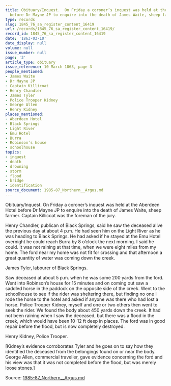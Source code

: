 ```yaml
---
title: Obituary/Inquest.  On Friday a coroner’s inquest was held at the Aberdeen Hotel
  before Dr Mayne JP to enquire into the death of James Waite, sheep farmer.
type: records
slug: 1845_76_sa_register_content_16419
url: /records/1845_76_sa_register_content_16419/
record_id: 1845_76_sa_register_content_16419
date: '1863-03-10'
date_display: null
volume: null
issue_number: null
page: '3'
article_type: obituary
issue_reference: 10 March 1863, page 3
people_mentioned:
- James Waite
- Dr Mayne JP
- Captain Killicoat
- Henry Chandler
- James Tyler
- Police Trooper Kidney
- George Allen
- Henry Kidney
places_mentioned:
- Aberdeen Hotel
- Black Springs
- Light River
- Emu Hotel
- Burra
- Robinson’s house
- schoolhouse
topics:
- inquest
- death
- drowning
- storm
- flood
- bridge
- identification
source_document: 1985-87_Northern__Argus.md
---
```


Obituary/Inquest.  On Friday a coroner’s inquest was held at the Aberdeen Hotel before Dr Mayne JP to enquire into the death of James Waite, sheep farmer.  Captain Killicoat was the foreman of the jury.

Henry Chandler, publican of Black Springs, said he saw the deceased alive the previous day at about 4 p.m.  He had seen him on the Light River as he was heading to Black Springs.  He had asked if he stayed at the Emu Hotel overnight he could reach Burra by 8 o’clock the next morning.  I said he could.  It was not raining at that time, when we were eight miles from my home.  The ford near my home was not fit for crossing and that afternoon a great quantity of water was coming down the creek.

James Tyler, labourer of Black Springs.

Saw deceased at about 5 p.m. when he was some 200 yards from the ford.  Went into Robinson’s house for 15 minutes and on coming out saw a saddled horse in the paddock on the opposite side of the creek.  Went to the schoolhouse to see if the rider was sheltering there, but finding no one I rode the horse to the hotel and asked if anyone was there who had lost a horse.  Police Trooper Kidney, myself and one or two others then went to seek the rider.  We found the body about 450 yards down the creek.  It had not been raining when I saw the deceased, but there was a flood in the creek, which would have been 10-12 ft deep in places.  The ford was in good repair before the flood, but is now completely destroyed.

Henry Kidney, Police Trooper.

[Kidney’s evidence corroborates Tyler and he goes on to say how they identified the deceased from the belongings found on or near the body.  George Allen, commercial traveller, gave evidence concerning the ford and his view was that it was not completed before the flood, but was merely loose stones.]

Source: [1985-87_Northern__Argus.md](/downloads/markdown/1985-87_Northern__Argus.md)

